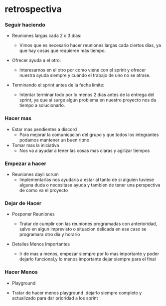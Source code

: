 # **retrospectiva**

### **Seguir haciendo**

* Reuniones largas cada 2 o 3 días:
    * Vimos que es necesario hacer reuniones largas cada ciertos días, ya que hay cosas que requieren más tiempo.

* Ofrecer ayuda a el otro:
    * Interesarnos en el otro por como viene con el sprint y ofrecer nuestra ayuda siempre y cuando el trabajo de uno no se atrase.

* Terminando el sprint antes de la fecha limite:
    * Intentar terminar todo por lo menos 2 días antes de la entrega del sprint, ya que si surge algún problema en nuestro proyecto nos da tiempo a solucionarlo.
    
### **Hacer mas**
  * Estar mas pendientes a discord
      - Para mejorar la comunicacion del grupo y que todos los integrantes podamos mantener un buen ritmo
  * Tomar mas la iniciativa
      - Nos va a ayudar a tener las cosas mas claras y agilizar tiempos
  
  ### **Empezar a hacer**
  
 * Reuniones dayli scrum
     - Implementarlas nos ayudaria a estar al tanto de si alguien tuviese alguna duda o necesitase ayuda y tambien de tener una perspectiva de como va el proyecto
     
### **Dejar de Hacer**

 * Posponer Reuniones
   - Tratar de cumplir con las reuniones programadas con anterioridad, salvo en algun imprevisto o situacion delicada en ese caso se programara otro dia y horario

 * Detalles Menos Importantes
   - Ir de mas a menos, empezar siempre por lo mas importante y poder dejarlo funcional,y lo menos importante dejar siempre para el final

### **Hacer Menos**

 * Playground
  - Tratar de hacer menos playground ,dejarlo siempre completo y actualizado para dar prioridad a los sprint

